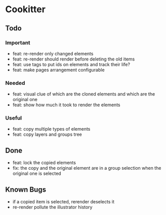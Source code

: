# Cookitter

## Todo

### Important

- feat: re-render only changed elements
- feat: re-render should render before deleting the old items
- feat: use tags to put ids on elements and track their life?
- feat: make pages arrangement configurable

### Needed

- feat: visual clue of which are the cloned elements and which are the original one
- feat: show how much it took to render the elements

### Useful

- feat: copy multiple types of elements
- feat: copy layers and groups tree

## Done

- feat: lock the copied elements
- fix: the copy and the original element are in a group selection when the original one is selected

## Known Bugs

- if a copied item is selected, rerender deselects it
- re-render pollute the illustrator history
